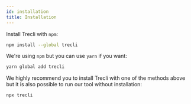 ```yaml
---
id: installation
title: Installation
---
```


Install Trecli with `npm`:

```bash
npm install --global trecli
```

We're using `npm` but you can use `yarn` if you want:

```bash
yarn global add trecli
```

We highly recommend you to install Trecli with one of the methods above but it is also possible to run our tool without installation:

```bash
npx trecli
```
